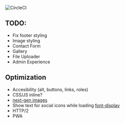 ![CircleCI](https://circleci.com/gh/tomjschuster/funk-and-schuster.svg?style=svg&circle-token=cf1fa1c679d9fcfede3b89551d2d53d871d59e9a)

## TODO:
- Fix footer styling
- Image styling
- Contact Form
- Gallery
- File Uploader
- Admin Experience

## Optimization
- Accesibility (alt, buttons, links, roles)
- CSS/JS inline?
- [next-gen images](https://developers.google.com/web/fundamentals/)
- Show text for social icons while loading [font-display](https://developers.google.com/web/updates/2016/02/font-display)
- HTTP/2
- PWA
